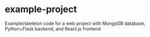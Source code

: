 # example-project

Example/skeleton code for a web project with MongoDB database, Python+Flask backend, and React.js frontend
